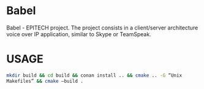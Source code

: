 # Babel
Babel - EPITECH project. The project consists in a client/server architecture voice over IP application, similar to Skype or TeamSpeak.

# USAGE
```bash
mkdir build && cd build && conan install .. && cmake .. -G “Unix
Makefiles” && cmake –build .
```
